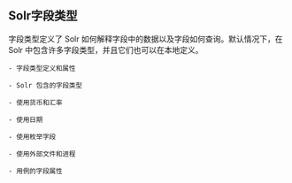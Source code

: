 ## Solr字段类型 
<div class="content-intro view-box ">字段类型定义了 Solr 如何解释字段中的数据以及字段如何查询。默认情况下，在 Solr 中包含许多字段类型，并且它们也可以在本地定义。   

    - 字段类型定义和属性
    
    - Solr 包含的字段类型
    
    - 使用货币和汇率
    
    - 使用日期  

    - 使用枚举字段
    
    - 使用外部文件和进程
    
    - 用例的字段属性
